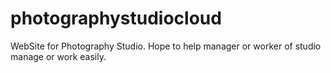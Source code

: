 # photographystudiocloud
WebSite for Photography Studio. Hope to help manager or worker of studio manage or work easily.
